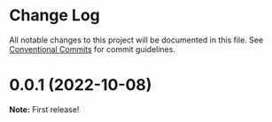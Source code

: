# Change Log

All notable changes to this project will be documented in this file.
See [Conventional Commits](https://conventionalcommits.org) for commit guidelines.

# 0.0.1 (2022-10-08)

**Note:** First release!
